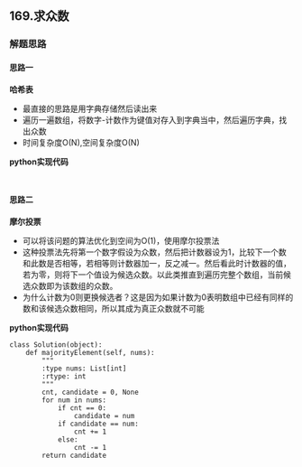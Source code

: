 ## 169.求众数
### 解题思路
#### 思路一
**哈希表**
- 最直接的思路是用字典存储然后读出来
- 遍历一遍数组，将数字-计数作为键值对存入到字典当中，然后遍历字典，找出众数
- 时间复杂度O(N),空间复杂度O(N)

**python实现代码**
```


```
#### 思路二
**摩尔投票**
- 可以将该问题的算法优化到空间为O(1)，使用摩尔投票法
- 这种投票法先将第一个数字假设为众数，然后把计数器设为1，比较下一个数和此数是否相等，若相等则计数器加一，反之减一。然后看此时计数器的值，若为零，则将下一个值设为候选众数。以此类推直到遍历完整个数组，当前候选众数即为该数组的众数。
- 为什么计数为0则更换候选者？这是因为如果计数为0表明数组中已经有同样的数和该候选众数相同，所以其成为真正众数就不可能

**python实现代码**
```
class Solution(object):
    def majorityElement(self, nums):
        """
        :type nums: List[int]
        :rtype: int
        """
        cnt, candidate = 0, None
        for num in nums:
            if cnt == 0:
                candidate = num
            if candidate == num:
                cnt += 1
            else:
                cnt -= 1
        return candidate   
```

